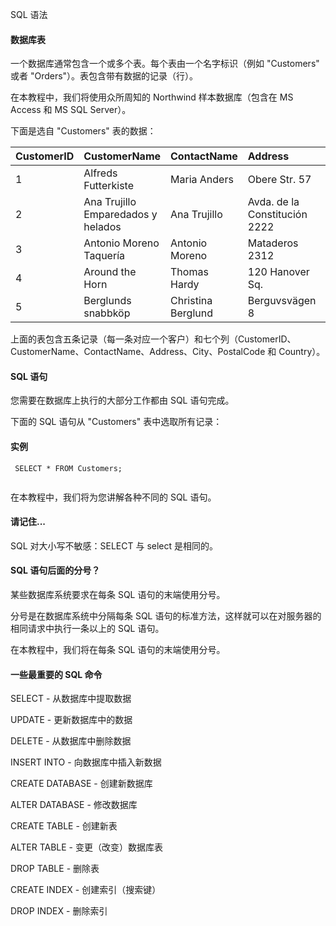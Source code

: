  SQL 语法  

#### 数据库表

 一个数据库通常包含一个或多个表。每个表由一个名字标识（例如 "Customers" 或者 "Orders"）。表包含带有数据的记录（行）。

 在本教程中，我们将使用众所周知的 Northwind 样本数据库（包含在 MS Access 和 MS SQL Server）。

 下面是选自 "Customers" 表的数据：

 

|CustomerID|CustomerName|ContactName|Address|City|PostalCode|Country|
|:--|:--|:--|:--|:--|:--|:--|
|1|Alfreds Futterkiste|Maria Anders|Obere Str. 57|Berlin|12209|Germany|
|2|Ana Trujillo Emparedados y helados|Ana Trujillo|Avda. de la Constitución 2222|México D.F.|05021|Mexico|
|3|Antonio Moreno Taquería|Antonio Moreno|Mataderos 2312|México D.F.|05023|Mexico|
|4|Around the Horn|Thomas Hardy|120 Hanover Sq.|London|WA1 1DP|UK|
|5|Berglunds snabbköp|Christina Berglund|Berguvsvägen 8|Luleå|S-958 22|Sweden|

 上面的表包含五条记录（每一条对应一个客户）和七个列（CustomerID、CustomerName、ContactName、Address、City、PostalCode 和 Country）。

 

#### SQL 语句

 您需要在数据库上执行的大部分工作都由 SQL 语句完成。

 下面的 SQL 语句从 "Customers" 表中选取所有记录：

  
#### 实例

 
```
 SELECT * FROM Customers; 


```
 

 在本教程中，我们将为您讲解各种不同的 SQL 语句。

 

#### 请记住...

 
SQL 对大小写不敏感：SELECT 与 select 是相同的。
 


#### SQL 语句后面的分号？

 某些数据库系统要求在每条 SQL 语句的末端使用分号。

 分号是在数据库系统中分隔每条 SQL 语句的标准方法，这样就可以在对服务器的相同请求中执行一条以上的 SQL 语句。

 在本教程中，我们将在每条 SQL 语句的末端使用分号。

 

#### 一些最重要的 SQL 命令

 

SELECT - 从数据库中提取数据
 
UPDATE - 更新数据库中的数据
 
DELETE - 从数据库中删除数据
 
INSERT INTO - 向数据库中插入新数据
 
CREATE DATABASE - 创建新数据库
 
ALTER DATABASE - 修改数据库
 
CREATE TABLE - 创建新表
 
ALTER TABLE - 变更（改变）数据库表
 
DROP TABLE - 删除表
 
CREATE INDEX - 创建索引（搜索键）
 
DROP INDEX - 删除索引 
 


